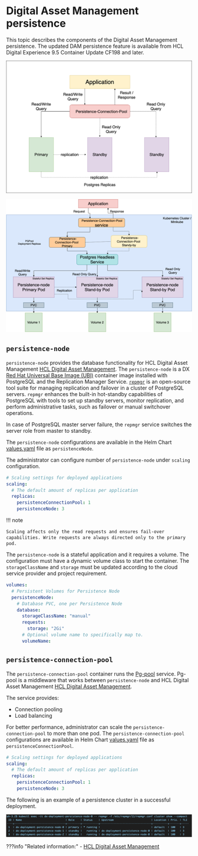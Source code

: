 # Digital Asset Management persistence

This topic describes the components of the Digital Asset Management persistence. The updated DAM persistence feature is available from HCL Digital Experience 9.5 Container Update CF198 and later.

![Digital Asset Management persistence component architecture](../../../images/dam_persistence_components.png "DAM persistence components")

![Digital Asset Management persistence cluster architecture](../../../images/dam_persistence_cluster_architecture.png "DAM persistence cluster architecture")

## `persistence-node`

`persistence-node` provides the database functionality for HCL Digital Asset Management [HCL Digital Asset Management](../../../manage_content/digital_assets/index.md). The `persistence-node` is a DX [Red Hat Universal Base Image \(UBI\)](https://www.redhat.com/en/blog/introducing-red-hat-universal-base-image) container image installed with PostgreSQL and the Replication Manager Service. [`repmgr`](https://repmgr.org/) is an open-source tool suite for managing replication and failover in a cluster of PostgreSQL servers. `repmgr` enhances the built-in hot-standby capabilities of PostgreSQL with tools to set up standby servers, monitor replication, and perform administrative tasks, such as failover or manual switchover operations.

In case of PostgreSQL master server failure, the `repmgr` service switches the server role from master to standby.

The `persistence-node` configurations are available in the Helm Chart [values.yaml](../../../deployment/install/container/helm_deployment/preparation/mandatory_tasks/prepare_configuration.md) file as `persistenceNode`.

The administrator can configure number of `persistence-node` under `scaling` configuration.

```yaml
# Scaling settings for deployed applications
scaling:
  # The default amount of replicas per application
  replicas:
    persistenceConnectionPool: 1
    persistenceNode: 3
```

!!! note

    Scaling affects only the read requests and ensures fail-over capabilities. Write requests are always directed only to the primary pod.

The `persistence-node` is a stateful application and it requires a volume. The configuration must have a dynamic volume class to start the container. The `storageClassName` and `storage` must be updated according to the cloud service provider and project requirement.

```yaml
volumes:
  # Persistent Volumes for Persistence Node
  persistenceNode:
    # Database PVC, one per Persistence Node
    database:
      storageClassName: "manual"
      requests:
        storage: "2Gi"
      # Optional volume name to specifically map to.
      volumeName:
```
## `persistence-connection-pool`

The `persistence-connection-pool` container runs the [Pg-pool](https://www.pgpool.net/mediawiki/index.php/Main_Page) service. Pg-pool is a middleware that works between `persistence-node` and HCL Digital Asset Management [HCL Digital Asset Management](../../../manage_content/digital_assets/index.md).

The service provides:

-   Connection pooling
-   Load balancing

For better performance, administrator can scale the `persistence-connection-pool` to more than one pod. The `persistence-connection-pool` configurations are available in Helm Chart [values.yaml](../../../deployment/install/container/helm_deployment/preparation/mandatory_tasks/probes_configuration.md) file as `persistenceConnectionPool`.

```yaml
# Scaling settings for deployed applications
scaling:
  # The default amount of replicas per application
  replicas:
    persistenceConnectionPool: 1
    persistenceNode: 3
```

The following is an example of a persistence cluster in a successful deployment.

![](../../../images/cluster_status_example.png "Persistence cluster in a successful deployment")

 ???info "Related information:"
    - [HCL Digital Asset Management](../../../manage_content/digital_assets/index.md)